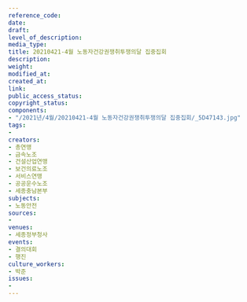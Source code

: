 ```yaml
---
reference_code: 
date: 
draft: 
level_of_description: 
media_type: 
title: 20210421-4월 노동자건강권쟁취투쟁의달 집중집회
description: 
weight: 
modified_at: 
created_at: 
link: 
public_access_status: 
copyright_status: 
components:
- "/2021년/4월/20210421-4월 노동자건강권쟁취투쟁의달 집중집회/_5D47143.jpg"
tags:
- 
creators:
- 총연맹
- 금속노조
- 건설산업연맹
- 보건의료노조
- 서비스연맹
- 공공운수노조
- 세종충남본부
subjects:
- 노동안전
sources:
- 
venues:
- 세종정부청사
events:
- 결의대회
- 행진
culture_workers:
- 박준
issues:
- 
---
```

